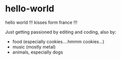 # hello-world
<p>hello world !!! kisses form france !!!</p>
<p>Just getting passioned by editing and coding, also by:
<ul>
<li>food (especially cookies....hmmm cookies...)</li>
<li>music (mostly metal)</li>
<li>animals, especially dogs</li>
</ul>
</p>
